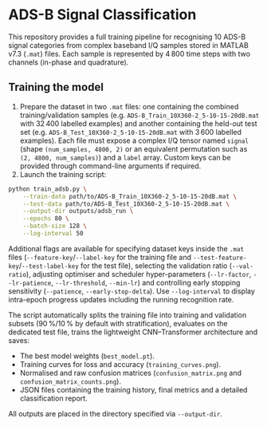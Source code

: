 # ADS-B Signal Classification

This repository provides a full training pipeline for recognising 10 ADS-B
signal categories from complex baseband I/Q samples stored in MATLAB v7.3
(``.mat``) files.  Each sample is represented by 4 800 time steps with two
channels (in-phase and quadrature).

## Training the model

1. Prepare the dataset in two `.mat` files: one containing the combined
   training/validation samples (e.g. `ADS-B_Train_10X360-2_5-10-15-20dB.mat`
   with 32 400 labelled examples) and another containing the held-out test set
   (e.g. `ADS-B_Test_10X360-2_5-10-15-20dB.mat` with 3 600 labelled examples).
   Each file must expose a complex I/Q tensor named `signal` (shape
   `(num_samples, 4800, 2)` or an equivalent permutation such as
   `(2, 4800, num_samples)`) and a `label` array.  Custom keys can be provided
   through command-line arguments if required.
2. Launch the training script:

```bash
python train_adsb.py \
    --train-data path/to/ADS-B_Train_10X360-2_5-10-15-20dB.mat \
    --test-data path/to/ADS-B_Test_10X360-2_5-10-15-20dB.mat \
    --output-dir outputs/adsb_run \
    --epochs 80 \
    --batch-size 128 \
    --log-interval 50
```

Additional flags are available for specifying dataset keys inside the `.mat`
files (`--feature-key`/`--label-key` for the training file and
`--test-feature-key`/`--test-label-key` for the test file), selecting the
validation ratio (`--val-ratio`), adjusting optimiser and scheduler
hyper-parameters (`--lr-factor`, `--lr-patience`, `--lr-threshold`, `--min-lr`)
and controlling early stopping sensitivity (`--patience`, `--early-stop-delta`).
Use `--log-interval` to display intra-epoch progress updates including the
running recognition rate.

The script automatically splits the training file into training and validation
subsets (90 %/10 % by default with stratification), evaluates on the dedicated
test file, trains the lightweight CNN–Transformer architecture and saves:

- The best model weights (`best_model.pt`).
- Training curves for loss and accuracy (`training_curves.png`).
- Normalised and raw confusion matrices (`confusion_matrix.png` and
  `confusion_matrix_counts.png`).
- JSON files containing the training history, final metrics and a detailed
  classification report.

All outputs are placed in the directory specified via `--output-dir`.
